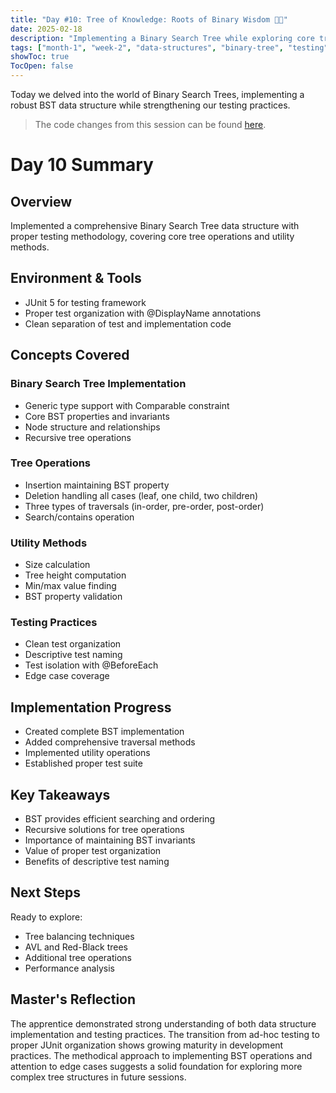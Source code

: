 ```yaml
---
title: "Day #10: Tree of Knowledge: Roots of Binary Wisdom 🌳🧩"
date: 2025-02-18
description: "Implementing a Binary Search Tree while exploring core tree operations and testing practices"
tags: ["month-1", "week-2", "data-structures", "binary-tree", "testing"]
showToc: true
TocOpen: false
---
```


Today we delved into the world of Binary Search Trees, implementing a robust BST data structure while strengthening our testing practices.

> The code changes from this session can be found [here](https://github.com/caglarturali/javamastery/tree/f5d996dee923ab284cadaf71801545054380e76f).

# Day 10 Summary

## Overview
Implemented a comprehensive Binary Search Tree data structure with proper testing methodology, covering core tree operations and utility methods.

## Environment & Tools
- JUnit 5 for testing framework
- Proper test organization with @DisplayName annotations
- Clean separation of test and implementation code

## Concepts Covered

### Binary Search Tree Implementation
- Generic type support with Comparable constraint
- Core BST properties and invariants
- Node structure and relationships
- Recursive tree operations

### Tree Operations
- Insertion maintaining BST property
- Deletion handling all cases (leaf, one child, two children)
- Three types of traversals (in-order, pre-order, post-order)
- Search/contains operation

### Utility Methods
- Size calculation
- Tree height computation
- Min/max value finding
- BST property validation

### Testing Practices
- Clean test organization
- Descriptive test naming
- Test isolation with @BeforeEach
- Edge case coverage

## Implementation Progress
- Created complete BST implementation
- Added comprehensive traversal methods
- Implemented utility operations
- Established proper test suite

## Key Takeaways
- BST provides efficient searching and ordering
- Recursive solutions for tree operations
- Importance of maintaining BST invariants
- Value of proper test organization
- Benefits of descriptive test naming

## Next Steps
Ready to explore:
- Tree balancing techniques
- AVL and Red-Black trees
- Additional tree operations
- Performance analysis

## Master's Reflection
The apprentice demonstrated strong understanding of both data structure implementation and testing practices. The transition from ad-hoc testing to proper JUnit organization shows growing maturity in development practices. The methodical approach to implementing BST operations and attention to edge cases suggests a solid foundation for exploring more complex tree structures in future sessions.